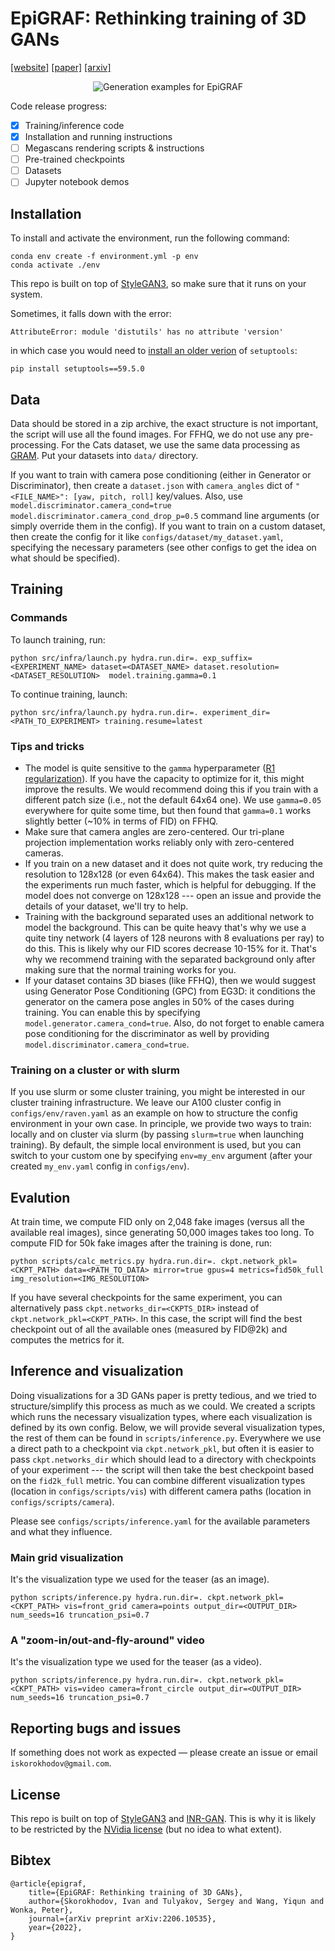 # EpiGRAF: Rethinking training of 3D GANs

[[website]](https://universome.github.io/epigraf)
[[paper]](https://universome.github.io/assets/projects/epigraf/epigraf.pdf)
[[arxiv]](https://arxiv.org/abs/2206.10535)

<div style="text-align:center">
<img src="https://user-images.githubusercontent.com/3128824/174703885-903df621-9cbe-4f52-bb67-990dbae52cd7.gif" alt="Generation examples for EpiGRAF"/>
</div>

Code release progress:
- [x] Training/inference code
- [x] Installation and running instructions
- [ ] Megascans rendering scripts & instructions
- [ ] Pre-trained checkpoints
- [ ] Datasets
- [ ] Jupyter notebook demos

## Installation

To install and activate the environment, run the following command:
```
conda env create -f environment.yml -p env
conda activate ./env
```
This repo is built on top of [StyleGAN3](https://github.com/NVlabs/stylegan3), so make sure that it runs on your system.

Sometimes, it falls down with the error:
```
AttributeError: module 'distutils' has no attribute 'version'
```
in which case you would need to [install an older verion](https://github.com/pytorch/pytorch/issues/69894#issuecomment-1080635462) of `setuptools`:
```
pip install setuptools==59.5.0
```

## Data

Data should be stored in a zip archive, the exact structure is not important, the script will use all the found images.
For FFHQ, we do not use any pre-processing.
For the Cats dataset, we use the same data processing as [GRAM](https://yudeng.github.io/GRAM/).
Put your datasets into `data/` directory.

If you want to train with camera pose conditioning (either in Generator or Discriminator), then create a `dataset.json` with `camera_angles` dict of `"<FILE_NAME>": [yaw, pitch, roll]` key/values.
Also, use `model.discriminator.camera_cond=true model.discriminator.camera_cond_drop_p=0.5` command line arguments (or simply override them in the config).
If you want to train on a custom dataset, then create the config for it like `configs/dataset/my_dataset.yaml`, specifying the necessary parameters (see other configs to get the idea on what should be specified).

<!-- Dataset links:
- [Megascans Plants 256x256](https://www.dropbox.com/s/078gy1govyyoye9/plants_256.zip?dl=0)
- [Megascans Food 256x256](https://www.dropbox.com/s/lekkx0agd4fjaaa/food_256.zip?dl=0) -->

## Training

### Commands

To launch training, run:
```
python src/infra/launch.py hydra.run.dir=. exp_suffix=<EXPERIMENT_NAME> dataset=<DATASET_NAME> dataset.resolution=<DATASET_RESOLUTION>  model.training.gamma=0.1
```

To continue training, launch:
```
python src/infra/launch.py hydra.run.dir=. experiment_dir=<PATH_TO_EXPERIMENT> training.resume=latest
```

### Tips and tricks
- The model is quite sensitive to the `gamma` hyperparameter ([R1 regularization](https://paperswithcode.com/method/r1-regularization)). If you have the capacity to optimize for it, this might improve the results. We would recommend doing this if you train with a different patch size (i.e., not the default 64x64 one). We use `gamma=0.05` everywhere for quite some time, but then found that `gamma=0.1` works slightly better (~10% in terms of FID) on FFHQ.
- Make sure that camera angles are zero-centered. Our tri-plane projection implementation works reliably only with zero-centered cameras.
- If you train on a new dataset and it does not quite work, try reducing the resolution to 128x128 (or even 64x64). This makes the task easier and the experiments run much faster, which is helpful for debugging. If the model does not converge on 128x128 --- open an issue and provide the details of your dataset, we'll try to help.
- Training with the background separated uses an additional network to model the background. This can be quite heavy that's why we use a quite tiny network (4 layers of 128 neurons with 8 evaluations per ray) to do this. This is likely why our FID scores decrease 10-15% for it. That's why we recommend training with the separated background only after making sure that the normal training works for you.
- If your dataset contains 3D biases (like FFHQ), then we would suggest using Generator Pose Conditioning (GPC) from EG3D: it conditions the generator on the camera pose angles in 50% of the cases during training. You can enable this by specifying `model.generator.camera_cond=true`. Also, do not forget to enable camera pose conditioning for the discriminator as well by providing `model.discriminator.camera_cond=true`.

### Training on a cluster or with slurm

If you use slurm or some cluster training, you might be interested in our cluster training infrastructure.
We leave our A100 cluster config in `configs/env/raven.yaml` as an example on how to structure the config environment in your own case.
In principle, we provide two ways to train: locally and on cluster via slurm (by passing `slurm=true` when launching training).
By default, the simple local environment is used, but you can switch to your custom one by specifying `env=my_env` argument (after your created `my_env.yaml` config in `configs/env`).

<!-- ## Checkpoints

We release the following generator checkpoints for our model:
- [FFHQ 512x512 checkpoint]()
- [Cats 256x256 checkpoint]()
- [M-Plants 256x256 checkpoint]()
- [M-Food 256x256 checkpoint]() -->

## Evalution
At train time, we compute FID only on 2,048 fake images (versus all the available real images), since generating 50,000 images takes too long.
To compute FID for 50k fake images after the training is done, run:
```
python scripts/calc_metrics.py hydra.run.dir=. ckpt.network_pkl=<CKPT_PATH> data=<PATH_TO_DATA> mirror=true gpus=4 metrics=fid50k_full img_resolution=<IMG_RESOLUTION>
```
If you have several checkpoints for the same experiment, you can alternatively pass `ckpt.networks_dir=<CKPTS_DIR>` instead of `ckpt.network_pkl=<CKPT_PATH>`.
In this case, the script will find the best checkpoint out of all the available ones (measured by FID@2k) and computes the metrics for it.

## Inference and visualization

Doing visualizations for a 3D GANs paper is pretty tedious, and we tried to structure/simplify this process as much as we could.
We created a scripts which runs the necessary visualization types, where each visualization is defined by its own config.
Below, we will provide several visualization types, the rest of them can be found in `scripts/inference.py`.
Everywhere we use a direct path to a checkpoint via `ckpt.network_pkl`, but often it is easier to pass `ckpt.networks_dir` which should lead to a directory with checkpoints of your experiment --- the script will then take the best checkpoint based on the `fid2k_full` metric.
You can combine different visualization types (location in `configs/scripts/vis`) with different camera paths (location in `configs/scripts/camera`).

Please see `configs/scripts/inference.yaml` for the available parameters and what they influence.

### Main grid visualization

It's the visualization type we used for the teaser (as an image).
```
python scripts/inference.py hydra.run.dir=. ckpt.network_pkl=<CKPT_PATH> vis=front_grid camera=points output_dir=<OUTPUT_DIR> num_seeds=16 truncation_psi=0.7
```

### A "zoom-in/out-and-fly-around" video

It's the visualization type we used for the teaser (as a video).
```
python scripts/inference.py hydra.run.dir=. ckpt.network_pkl=<CKPT_PATH> vis=video camera=front_circle output_dir=<OUTPUT_DIR> num_seeds=16 truncation_psi=0.7
```

## Reporting bugs and issues

If something does not work as expected — please create an issue or email `iskorokhodov@gmail.com`.

## License

This repo is built on top of [StyleGAN3](https://github.com/nvlabs/stylegan3) and [INR-GAN](https://github.com/universome/inr-gan).
This is why it is likely to be restricted by the [NVidia license](https://github.com/NVlabs/stylegan3/blob/main/LICENSE.txt) (but no idea to what extent).

<!-- ## Rendering Megascans

To render the megascans, obtain the necessary models from the [website](https://quixel.com/megascans/home), convert them into GLTF, create a `enb.blend` Blender environment, and then run:
```
blender --python render_dataset.py env.blend --background
```
The rendering config is located in `render_dataset.py`. -->

## Bibtex

```
@article{epigraf,
    title={EpiGRAF: Rethinking training of 3D GANs},
    author={Skorokhodov, Ivan and Tulyakov, Sergey and Wang, Yiqun and Wonka, Peter},
    journal={arXiv preprint arXiv:2206.10535},
    year={2022},
}
```
